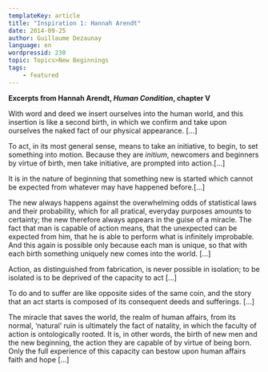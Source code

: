 ```yaml
---
templateKey: article
title: "Inspiration 1: Hannah Arendt"
date: 2014-09-25
author: Guillaume Dezaunay
language: en
wordpressid: 230
topic: Topics>New Beginnings
tags:
    - featured
---
```


<strong>Excerpts from Hannah Arendt, <em>Human Condition</em>, chapter V</strong>

With word and deed we insert ourselves into the human world, and this insertion is like a second birth, in which we confirm and take upon ourselves the naked fact of our physical appearance. [...]

To act, in its most general sense, means to take an initiative, to begin, to set something into motion. Because they are <em>initium</em>, newcomers and beginners by virtue of birth, men take initiative, are prompted into action.[...]

It is in the nature of beginning that something new is started which cannot be expected from whatever may have happened before.[...]

The new always happens against the overwhelming odds of statistical laws and their probability, which for all pratical, everyday purposes amounts to certainty; the new therefore always appears in the guise of a miracle. The fact   that man is capable of action means, that the unexpected can be expected from him, that he is able to perform what is infinitely improbable. And this again is possible only because each man is unique, so that with each birth something uniquely new comes into the world. [...]

Action, as distinguished from fabrication, is never possible in isolation; to be isolated is to be deprived of the capacity to act [...]

To do and to suffer are like opposite sides of the same coin, and the story that an act starts is composed of its consequent deeds and sufferings. [...]

The miracle that saves the world, the realm of human affairs, from its normal, ‘natural’ ruin is ultimately the fact of natality, in which the faculty of action is ontologically rooted. It is, in other words, the birth of new men and the new beginning, the action they are capable of by virtue of being born. Only the full experience of this capacity can bestow upon human affairs faith and hope [...]



